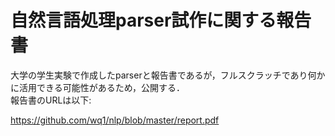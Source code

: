# 自然言語処理parser試作に関する報告書

大学の学生実験で作成したparserと報告書であるが，フルスクラッチであり何かに活用できる可能性があるため，公開する．  
報告書のURLは以下:

https://github.com/wq1/nlp/blob/master/report.pdf
